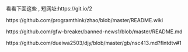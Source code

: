 
<p>看看下面这些 ,  短网址:https://git.io/2   </p>
<p>https://github.com/programthink/zhao/blob/master/README.wiki</p>
<p>https://github.com/gfw-breaker/banned-news1/blob/master/README.md</p>
<p>https://github.com/dueiwa2503/djy/blob/master/gb/nsc413.md?flntdtv#1</p>



